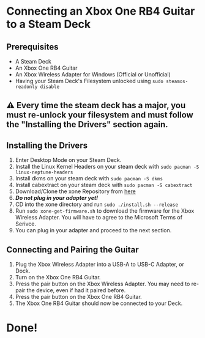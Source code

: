 # Connecting an Xbox One RB4 Guitar to a Steam Deck
## Prerequisites
* A Steam Deck
* An Xbox One RB4 Guitar
* An Xbox Wireless Adapter for Windows (Official or Unofficial)
* Having your Steam Deck's Filesystem unlocked using ``sudo steamos-readonly disable``

## ⚠️ Every time the steam deck has a major, you must re-unlock your filesystem and must follow the "Installing the Drivers" section again. 

## Installing the Drivers
1. Enter Desktop Mode on your Steam Deck.
2. Install the Linux Kernel Headers on your steam deck with ``sudo pacman -S linux-neptune-headers``
3. Install dkms on your steam deck with ``sudo pacman -S dkms``
4. Install cabextract on your steam deck with ``sudo pacman -S cabextract``
5. Download/Clone the xone Repository from [here](https://github.com/medusalix/xone)
6. ***Do not plug in your adapter yet!***
7. CD into the xone directory and run ``sudo ./install.sh --release``
8. Run ``sudo xone-get-firmware.sh`` to download the firmware for the Xbox Wireless Adapter. You will have to agree to the Microsoft Terms of Serivce.
9. You can plug in your adapter and proceed to the next section.

## Connecting and Pairing the Guitar
1. Plug the Xbox Wireless Adapter into a USB-A to USB-C Adapter, or Dock.
2. Turn on the Xbox One RB4 Guitar.
3. Press the pair button on the Xbox Wireless Adapter. You may need to re-pair the device, even if had it paired before.
4. Press the pair button on the Xbox One RB4 Guitar.
5. The Xbox One RB4 Guitar should now be connected to your Deck.

# Done!

